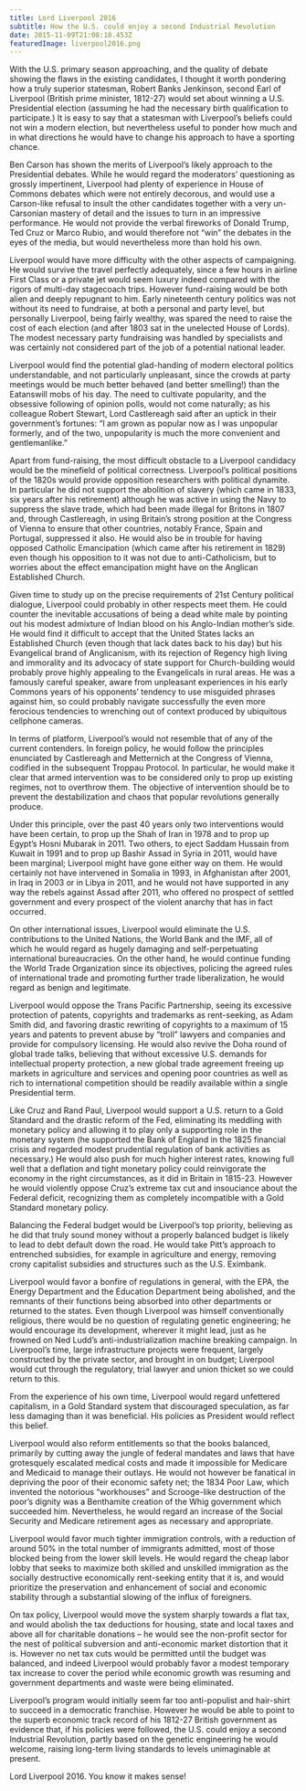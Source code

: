 ```yaml
---
title: Lord Liverpool 2016
subtitle: How the U.S. could enjoy a second Industrial Revolution
date: 2015-11-09T21:08:18.453Z
featuredImage: liverpool2016.png
---
```


With the U.S. primary season approaching, and the quality of debate showing the flaws in the existing candidates, I thought it worth pondering how a truly superior statesman, Robert Banks Jenkinson, second Earl of Liverpool (British prime minister, 1812-27) would set about winning a U.S. Presidential election (assuming he had the necessary birth qualification to participate.) It is easy to say that a statesman with Liverpool’s beliefs could not win a modern election, but nevertheless useful to ponder how much and in what directions he would have to change his approach to have a sporting chance.

Ben Carson has shown the merits of Liverpool’s likely approach to the Presidential debates. While he would regard the moderators’ questioning as grossly impertinent, Liverpool had plenty of experience in House of Commons debates which were not entirely decorous, and would use a Carson-like refusal to insult the other candidates together with a very un-Carsonian mastery of detail and the issues to turn in an impressive performance. He would not provide the verbal fireworks of Donald Trump, Ted Cruz or Marco Rubio, and would therefore not “win” the debates in the eyes of the media, but would nevertheless more than hold his own.

Liverpool would have more difficulty with the other aspects of campaigning. He would survive the travel perfectly adequately, since a few hours in airline First Class or a private jet would seem luxury indeed compared with the rigors of multi-day stagecoach trips. However fund-raising would be both alien and deeply repugnant to him. Early nineteenth century politics was not without its need to fundraise, at both a personal and party level, but personally Liverpool, being fairly wealthy, was spared the need to raise the cost of each election (and after 1803 sat in the unelected House of Lords). The modest necessary party fundraising was handled by specialists and was certainly not considered part of the job of a potential national leader.

Liverpool would find the potential glad-handing of modern electoral politics understandable, and not particularly unpleasant, since the crowds at party meetings would be much better behaved (and better smelling!) than the Eatanswill mobs of his day. The need to cultivate popularity, and the obsessive following of opinion polls, would not come naturally; as his colleague Robert Stewart, Lord Castlereagh said after an uptick in their government’s fortunes: “I am grown as popular now as I was unpopular formerly, and of the two, unpopularity is much the more convenient and gentlemanlike.”

Apart from fund-raising, the most difficult obstacle to a Liverpool candidacy would be the minefield of political correctness. Liverpool’s political positions of the 1820s would provide opposition researchers with political dynamite. In particular he did not support the abolition of slavery (which came in 1833, six years after his retirement) although he was active in using the Navy to suppress the slave trade, which had been made illegal for Britons in 1807 and, through Castlereagh, in using Britain’s strong position at the Congress of Vienna to ensure that other countries, notably France, Spain and Portugal, suppressed it also. He would also be in trouble for having opposed Catholic Emancipation (which came after his retirement in 1829) even though his opposition to it was not due to anti-Catholicism, but to worries about the effect emancipation might have on the Anglican Established Church.

Given time to study up on the precise requirements of 21st Century political dialogue, Liverpool could probably in other respects meet them. He could counter the inevitable accusations of being a dead white male by pointing out his modest admixture of Indian blood on his Anglo-Indian mother’s side. He would find it difficult to accept that the United States lacks an Established Church (even though that lack dates back to his day) but his Evangelical brand of Anglicanism, with its rejection of Regency high living and immorality and its advocacy of state support for Church-building would probably prove highly appealing to the Evangelicals in rural areas. He was a famously careful speaker, aware from unpleasant experiences in his early Commons years of his opponents’ tendency to use misguided phrases against him, so could probably navigate successfully the even more ferocious tendencies to wrenching out of context produced by ubiquitous cellphone cameras.

In terms of platform, Liverpool’s would not resemble that of any of the current contenders. In foreign policy, he would follow the principles enunciated by Castlereagh and Metternich at the Congress of Vienna, codified in the subsequent Troppau Protocol. In particular, he would make it clear that armed intervention was to be considered only to prop up existing regimes, not to overthrow them. The objective of intervention should be to prevent the destabilization and chaos that popular revolutions generally produce.

Under this principle, over the past 40 years only two interventions would have been certain, to prop up the Shah of Iran in 1978 and to prop up Egypt’s Hosni Mubarak in 2011. Two others, to eject Saddam Hussain from Kuwait in 1991 and to prop up Bashir Assad in Syria in 2011, would have been marginal; Liverpool might have gone either way on them. He would certainly not have intervened in Somalia in 1993, in Afghanistan after 2001, in Iraq in 2003 or in Libya in 2011, and he would not have supported in any way the rebels against Assad after 2011, who offered no prospect of settled government and every prospect of the violent anarchy that has in fact occurred.

On other international issues, Liverpool would eliminate the U.S. contributions to the United Nations, the World Bank and the IMF, all of which he would regard as hugely damaging and self-perpetuating international bureaucracies. On the other hand, he would continue funding the World Trade Organization since its objectives, policing the agreed rules of international trade and promoting further trade liberalization, he would regard as benign and legitimate.

Liverpool would oppose the Trans Pacific Partnership, seeing its excessive protection of patents, copyrights and trademarks as rent-seeking, as Adam Smith did, and favoring drastic rewriting of copyrights to a maximum of 15 years and patents to prevent abuse by “troll” lawyers and companies and provide for compulsory licensing. He would also revive the Doha round of global trade talks, believing that without excessive U.S. demands for intellectual property protection, a new global trade agreement freeing up markets in agriculture and services and opening poor countries as well as rich to international competition should be readily available within a single Presidential term.

Like Cruz and Rand Paul, Liverpool would support a U.S. return to a Gold Standard and the drastic reform of the Fed, eliminating its meddling with monetary policy and allowing it to play only a supporting role in the monetary system (he supported the Bank of England in the 1825 financial crisis and regarded modest prudential regulation of bank activities as necessary.) He would also push for much higher interest rates, knowing full well that a deflation and tight monetary policy could reinvigorate the economy in the right circumstances, as it did in Britain in 1815-23. However he would violently oppose Cruz’s extreme tax cut and insouciance about the Federal deficit, recognizing them as completely incompatible with a Gold Standard monetary policy.

Balancing the Federal budget would be Liverpool’s top priority, believing as he did that truly sound money without a properly balanced budget is likely to lead to debt default down the road. He would take Pitt’s approach to entrenched subsidies, for example in agriculture and energy, removing crony capitalist subsidies and structures such as the U.S. Eximbank.

Liverpool would favor a bonfire of regulations in general, with the EPA, the Energy Department and the Education Department being abolished, and the remnants of their functions being absorbed into other departments or returned to the states. Even though Liverpool was himself conventionally religious, there would be no question of regulating genetic engineering; he would encourage its development, wherever it might lead, just as he frowned on Ned Ludd’s anti-industrialization machine breaking campaign. In Liverpool’s time, large infrastructure projects were frequent, largely constructed by the private sector, and brought in on budget; Liverpool would cut through the regulatory, trial lawyer and union thicket so we could return to this.

From the experience of his own time, Liverpool would regard unfettered capitalism, in a Gold Standard system that discouraged speculation, as far less damaging than it was beneficial. His policies as President would reflect this belief.

Liverpool would also reform entitlements so that the books balanced, primarily by cutting away the jungle of federal mandates and laws that have grotesquely escalated medical costs and made it impossible for Medicare and Medicaid to manage their outlays. He would not however be fanatical in depriving the poor of their economic safety net; the 1834 Poor Law, which invented the notorious “workhouses” and Scrooge-like destruction of the poor’s dignity was a Benthamite creation of the Whig government which succeeded him. Nevertheless, he would regard an increase of the Social Security and Medicare retirement ages as necessary and appropriate.

Liverpool would favor much tighter immigration controls, with a reduction of around 50% in the total number of immigrants admitted, most of those blocked being from the lower skill levels. He would regard the cheap labor lobby that seeks to maximize both skilled and unskilled immigration as the socially destructive economically rent-seeking entity that it is, and would prioritize the preservation and enhancement of social and economic stability through a substantial slowing of the influx of foreigners.

On tax policy, Liverpool would move the system sharply towards a flat tax, and would abolish the tax deductions for housing, state and local taxes and above all for charitable donations – he would see the non-profit sector for the nest of political subversion and anti-economic market distortion that it is. However no net tax cuts would be permitted until the budget was balanced, and indeed Liverpool would probably favor a modest temporary tax increase to cover the period while economic growth was resuming and government departments and waste were being eliminated.

Liverpool’s program would initially seem far too anti-populist and hair-shirt to succeed in a democratic franchise. However he would be able to point to the superb economic track record of his 1812-27 British government as evidence that, if his policies were followed, the U.S. could enjoy a second Industrial Revolution, partly based on the genetic engineering he would welcome, raising long-term living standards to levels unimaginable at present.

Lord Liverpool 2016. You know it makes sense!
